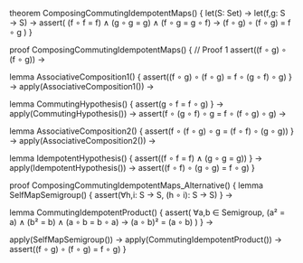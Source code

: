 theorem ComposingCommutingIdempotentMaps() {
  let(S: Set) →
  let(f,g: S → S) →
  assert(
    (f ∘ f = f) ∧ (g ∘ g = g) ∧ (f ∘ g = g ∘ f) →
    (f ∘ g) ∘ (f ∘ g) = f ∘ g
  )
}

proof ComposingCommutingIdempotentMaps() {
  // Proof 1
  assert((f ∘ g) ∘ (f ∘ g)) →
  
  lemma AssociativeComposition1() {
    assert((f ∘ g) ∘ (f ∘ g) = f ∘ (g ∘ f) ∘ g)
  } →
  apply(AssociativeComposition1()) →

  lemma CommutingHypothesis() {
    assert(g ∘ f = f ∘ g)
  } →
  apply(CommutingHypothesis()) →
  assert(f ∘ (g ∘ f) ∘ g = f ∘ (f ∘ g) ∘ g) →

  lemma AssociativeComposition2() {
    assert(f ∘ (f ∘ g) ∘ g = (f ∘ f) ∘ (g ∘ g))
  } →
  apply(AssociativeComposition2()) →

  lemma IdempotentHypothesis() {
    assert((f ∘ f = f) ∧ (g ∘ g = g))
  } →
  apply(IdempotentHypothesis()) →
  assert((f ∘ f) ∘ (g ∘ g) = f ∘ g)
}

proof ComposingCommutingIdempotentMaps_Alternative() {
  lemma SelfMapSemigroup() {
    assert(∀h,i: S → S, (h ∘ i): S → S)
  } →
  
  lemma CommutingIdempotentProduct() {
    assert(
      ∀a,b ∈ Semigroup,
      (a² = a) ∧ (b² = b) ∧ (a ∘ b = b ∘ a) →
      (a ∘ b)² = (a ∘ b)
    )
  } →
  
  apply(SelfMapSemigroup()) →
  apply(CommutingIdempotentProduct()) →
  assert((f ∘ g) ∘ (f ∘ g) = f ∘ g)
}